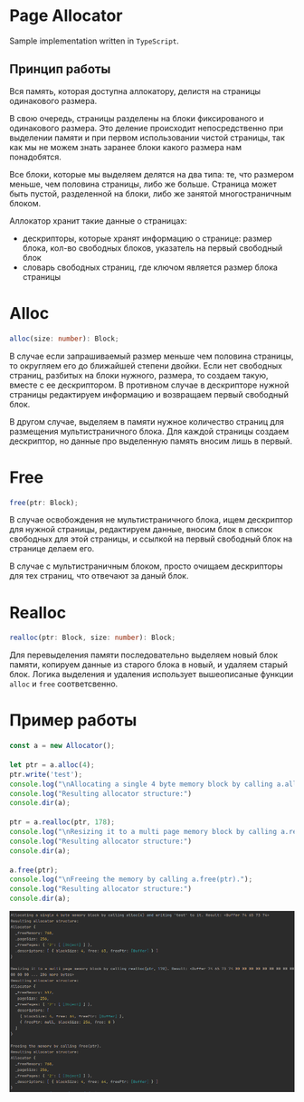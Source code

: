 # Page Allocator
Sample implementation written in `TypeScript`.

## Принцип работы

Вся память, которая доступна аллокатору, делистя на страницы одинакового размера.

В свою очередь, страницы разделены на блоки фиксированого и одинакового размера. Это деление происходит непосредственно при выделении памяти и при первом использовании чистой страницы, так как мы не можем знать заранее блоки какого размера нам понадобятся.

Все блоки, которые мы выделяем делятся на два типа: те, что размером меньше, чем половина страницы, либо же больше. Страница может быть пустой, разделенной на блоки, либо же занятой многостраничным блоком.

Аллокатор хранит такие данные о страницах:
* дескрипторы, которые хранят информацию о странице: размер блока, кол-во свободных блоков, указатель на первый свободный блок
* словарь свободных страниц, где ключом является размер блока страницы

# Alloc

```typescript
alloc(size: number): Block;
```
В случае если запрашиваемый размер меньше чем половина страницы, то округляем его до ближайшей степени двойки. Если нет свободных страниц, разбитых на блоки нужного, размера, то создаем такую, вместе с ее дескриптором. В противном случае в дескрипторе нужной страницы редактируем информацию и возвращаем первый свободный блок.

В другом случае, выделяем в памяти нужное количество страниц для размещения мультистраничного блока. Для каждой страницы создаем дескриптор, но данные про выделенную память вносим лишь в первый.

# Free

```typescript
free(ptr: Block);
```

В случае освобождения не мультистраничного блока, ищем дескриптор для нужной страницы, редактируем данные, вносим блок в список свободных для этой страницы, и ссылкой на первый свободный блок на странице делаем его.

В случае с мультистраничным блоком, просто очищаем дескрипторы для тех страниц, что отвечают за даный блок.

# Realloc
```typescript
realloc(ptr: Block, size: number): Block;
```

Для перевыделения памяти последовательно выделяем новый блок памяти, копируем данные из старого блока в новый, и удаляем старый блок. Логика выделения и удаления использует вышеописаные функции `alloc` и `free` соответсвенно.

# Пример работы
```typescript
const a = new Allocator();

let ptr = a.alloc(4);
ptr.write('test');
console.log("\nAllocating a single 4 byte memory block by calling a.alloc(4) and writing 'test' to it. Result:", ptr)
console.log("Resulting allocator structure:")
console.dir(a);

ptr = a.realloc(ptr, 178);
console.log("\nResizing it to a multi page memory block by calling a.realloc(ptr, 178). Result:", ptr);
console.log("Resulting allocator structure:")
console.dir(a);

a.free(ptr);
console.log("\nFreeing the memory by calling a.free(ptr).");
console.log("Resulting allocator structure:")
console.dir(a);
```
![Example output](./resource/example.png)